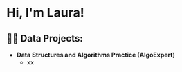 <h1>Hi, I'm Laura!

<h2>👨‍💻 Data Projects:</h2>

- <b>Data Structures and Algorithms Practice (AlgoExpert)</b>
  - xx
